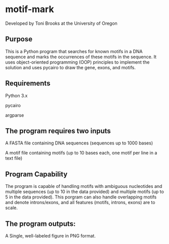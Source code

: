# motif-mark

Developed by Toni Brooks at the University of Oregon

## Purpose
This is a Python program that searches for known motifs in a DNA sequence and marks the occurrences of these motifs in the sequence. It uses object-oriented programming (OOP) principles to implement the solution and uses pycairo to draw the gene, exons, and motifs.

## Requirements

  Python 3.x
  
  pycairo
  
  argparse
  
## The program requires two inputs

  A FASTA file containing DNA sequences (sequences up to 1000 bases)
  
  A motif file containing motifs (up to 10 bases each, one motif per line in a text file)
  
## Program Capability

The program is capable of handling motifs with ambiguous nucleotides and multiple sequences (up to 10 in the data provided) and multiple motifs (up to 5 in the data provided). This porgram can also handle overlapping motifs and denote introns/exons, and all features (motifs, introns, exons) are to scale.

## The program outputs:

  A Single, well-labeled figure in PNG format.
